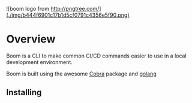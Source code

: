 ![boom logo from http://pngtree.com/](./img/b444f6901c17b1d5cf0791c4356e5f90.png)

# Overview

Boom is a CLI to make common CI/CD commands easier to use in a local development environment.

Boom is built using the awesome [Cobra](https://github.com/spf13/cobra) package and [golang](https://golang.org/)

## Installing
